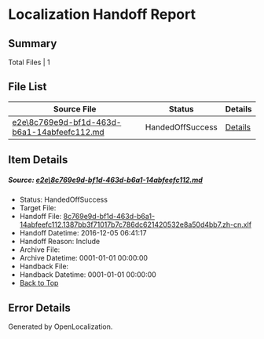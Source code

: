 # <a name='report-top'></a> Localization Handoff Report

## Summary
 Total Files | 1

## File List
 Source File | Status | Details 
 ----------- | ------ | ------- 
 [e2e\8c769e9d-bf1d-463d-b6a1-14abfeefc112.md](https://github.com/OpenLocalizationTestOrg/ol-test0/blob/1cfad2010595f5df013eca82bb325f5acdd793e6/e2e/8c769e9d-bf1d-463d-b6a1-14abfeefc112.md) | HandedOffSuccess | [Details](#dd7778772740b1d34b5fb23a6c6b74371bc7c9882)

## Item Details
##### <a name='dd7778772740b1d34b5fb23a6c6b74371bc7c9882'></a> Source: [e2e\8c769e9d-bf1d-463d-b6a1-14abfeefc112.md](https://github.com/OpenLocalizationTestOrg/ol-test0/blob/1cfad2010595f5df013eca82bb325f5acdd793e6/e2e/8c769e9d-bf1d-463d-b6a1-14abfeefc112.md)
* Status: HandedOffSuccess
* Target File: 
* Handoff File: [8c769e9d-bf1d-463d-b6a1-14abfeefc112.1387bb3f71017b7c786dc621420532e8a50d4bb7.zh-cn.xlf](https://github.com/OpenLocalizationTestOrg/ol-test0-handoff/blob/53e922fbe40554c470af2824a9ea0666c72e3be0/ol-handoff/OpenLocalizationTestOrg/ol-test0-zhcn/shujia/ht/8c769e9d-bf1d-463d-b6a1-14abfeefc112.1387bb3f71017b7c786dc621420532e8a50d4bb7.zh-cn.xlf)
* Handoff Datetime: 2016-12-05 06:41:17
* Handoff Reason: Include
* Archive File: 
* Archive Datetime: 0001-01-01 00:00:00
* Handback File: 
* Handback Datetime: 0001-01-01 00:00:00
* [Back to Top](#report-top)


## Error Details

Generated by OpenLocalization.
